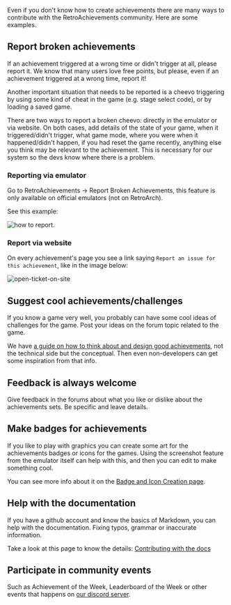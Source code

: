 Even if you don't know how to create achievements there are many ways to contribute with the RetroAchievements community. Here are some examples.


## Report broken achievements

If an achievement triggered at a wrong time or didn't trigger at all, please report it. We know that many users love free points, but please, even if an achievement triggered at a wrong time, report it!

Another important situation that needs to be reported is a cheevo triggering by using some kind of cheat in the game (e.g. stage select code), or by loading a saved game.

There are two ways to report a broken cheevo: directly in the emulator or via website. On both cases, add details of the state of your game, when it triggered/didn't trigger, what game mode, where you were when it happened/didn't happen, if you had reset the game recently, anything else you think may be relevant to the achievement. This is necessary for our system so the devs know where there is a problem.


### Reporting via emulator

Go to RetroAchievements -> Report Broken Achievements, this feature is only available on official emulators (not on RetroArch).

See this example:

![how to report](/images/ralib-how-to-report.gif).


### Report via website

On every achievement's page you see a link saying `Report an issue for this achievement`, like in the image below:

![open-ticket-on-site](/images/report-issue.jpg)


## Suggest cool achievements/challenges

If you know a game very well, you probably can have some cool ideas of challenges for the game. Post your ideas on the forum topic related to the game.

We have [a guide on how to think about and design good achievements](Achievement-Design), not the technical side but the conceptual. Then even non-developers can get some inspiration from that info.


## Feedback is always welcome

Give feedback in the forums about what you like or dislike about the achievements sets. Be specific and leave details.


## Make badges for achievements

If you like to play with graphics you can create some art for the achievements badges or icons for the games. Using the screenshot feature from the emulator itself can help with this, and then you can edit to make something cool.

You can see more info about it on the [Badge and Icon Creation page](Badge-and-Icon-Creation).


## Help with the documentation

If you have a github account and know the basics of Markdown, you can help with the documentation. Fixing typos, grammar or inaccurate information.

Take a look at this page to know the details: [Contributing with the docs](Contributing-with-the-docs)


## Participate in community events

Such as Achievement of the Week, Leaderboard of the Week or other events that happens on [our discord server](https://discord.gg/dq2E4hE).
